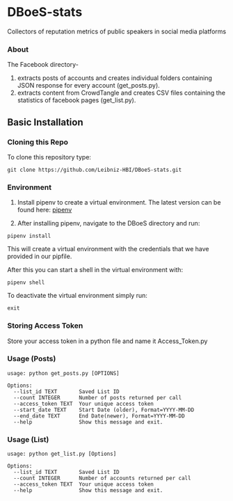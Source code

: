 # DBoeS-stats
Collectors of reputation metrics of public speakers in social media platforms 

### About

The Facebook directory-

1. extracts posts of accounts and creates individual folders containing JSON response for every account (get_posts.py). 
2. extracts content from CrowdTangle and creates CSV files containing the statistics of facebook pages (get_list.py). 

## Basic Installation

### Cloning this Repo

To clone this repository type:

```
git clone https://github.com/Leibniz-HBI/DBoeS-stats.git
```

### Environment 

1. Install pipenv to create a virtual environment. The latest version can be found here:
[pipenv](https://pipenv.readthedocs.io/en/latest)

2. After installing pipenv, navigate to the DBoeS directory and run:

```
pipenv install
```
This will create a virtual environment with the credentials that we have provided in
our pipfile. 

After this you can start a shell in the virtual environment with:

```
pipenv shell
```
To deactivate the virtual environment simply run: 
```
exit
```
### Storing Access Token 

Store your access token in a python file and name it Access_Token.py


### Usage (Posts)
```
usage: python get_posts.py [OPTIONS]

Options:
  --list_id TEXT       Saved List ID
  --count INTEGER      Number of posts returned per call
  --access_token TEXT  Your unique access token
  --start_date TEXT    Start Date (older), Format=YYYY-MM-DD
  --end_date TEXT      End Date(newer), Format=YYYY-MM-DD
  --help               Show this message and exit.
```
### Usage (List)
```
usage: python get_list.py [Options]

Options:
  --list_id TEXT       Saved List ID
  --count INTEGER      Number of accounts returned per call
  --access_token TEXT  Your unique access token
  --help               Show this message and exit.

```


